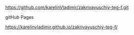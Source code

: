 https://github.com/karelinVladimir/zakrivayuschiy-teg-f.git


gitHub Pages

https://karelinvladimir.github.io/zakrivayuschiy-teg-f/  




